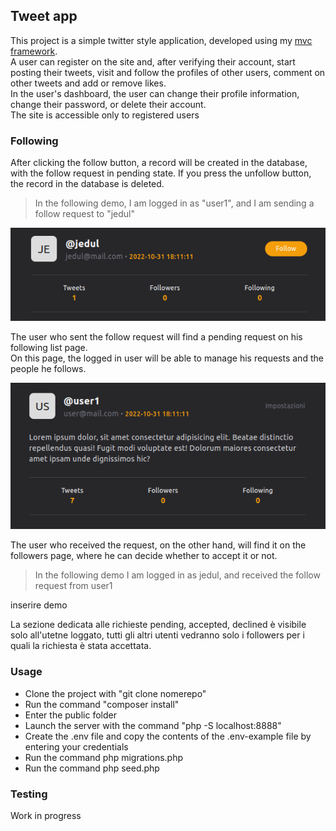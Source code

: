 ## Tweet app

This project is a simple twitter style application, developed using my [mvc framework](https://github.com/Jordan-Bianco/mvc_framework).<br>
A user can register on the site and, after verifying their account, start posting their tweets, visit and follow the profiles of other users, comment on other tweets and add or remove likes.<br>
In the user's dashboard, the user can change their profile information, change their password, or delete their account.
<br>
The site is accessible only to registered users

### Following

After clicking the follow button, a record will be created in the database, with the follow request in pending state.
If you press the unfollow button, the record in the database is deleted.

> In the following demo, I am logged in as "user1", and I am sending a follow request to "jedul"

![Follow preview](gif/follow_demo.gif)

The user who sent the follow request will find a pending request on his following list page.<br>
On this page, the logged in user will be able to manage his requests and the people he follows.

![Follow preview](gif/cancel-follow-request-demo.gif)

The user who received the request, on the other hand, will find it on the followers page, where he can decide whether to accept it or not.

> In the following demo I am logged in as jedul, and received the follow request from user1

inserire demo

La sezione dedicata alle richieste pending, accepted, declined è visibile solo all'utetne loggato, tutti gli altri utenti vedranno solo i followers per i quali la richiesta è stata accettata.

### Usage

-   Clone the project with "git clone nomerepo"
-   Run the command "composer install"
-   Enter the public folder
-   Launch the server with the command "php -S localhost:8888"
-   Create the .env file and copy the contents of the .env-example file by entering your credentials
-   Run the command php migrations.php
-   Run the command php seed.php

### Testing

Work in progress
